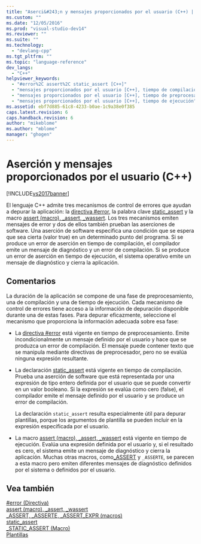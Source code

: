 ```yaml
---
title: "Aserci&#243;n y mensajes proporcionados por el usuario (C++) | Microsoft Docs"
ms.custom: ""
ms.date: "12/05/2016"
ms.prod: "visual-studio-dev14"
ms.reviewer: ""
ms.suite: ""
ms.technology: 
  - "devlang-cpp"
ms.tgt_pltfrm: ""
ms.topic: "language-reference"
dev_langs: 
  - "C++"
helpviewer_keywords: 
  - "#error%2C assert%2C static_assert [C++]"
  - "mensajes proporcionados por el usuario [C++], tiempo de compilación"
  - "mensajes proporcionados por el usuario [C++], tiempo de preprocesador"
  - "mensajes proporcionados por el usuario [C++], tiempo de ejecución"
ms.assetid: ebf7d885-61c8-4233-b0ae-1c9a38e0f385
caps.latest.revision: 6
caps.handback.revision: 6
author: "mikeblome"
ms.author: "mblome"
manager: "ghogen"
---
```

# Aserci&#243;n y mensajes proporcionados por el usuario (C++)
[!INCLUDE[vs2017banner](../assembler/inline/includes/vs2017banner.md)]

El lenguaje C\+\+ admite tres mecanismos de control de errores que ayudan a depurar la aplicación: la [directiva \#error](../preprocessor/hash-error-directive-c-cpp.md), la palabra clave [static\_assert](../cpp/static-assert.md) y la macro [assert \(macro\), \_assert, \_wassert](../c-runtime-library/reference/assert-macro-assert-wassert.md).  Los tres mecanismos emiten mensajes de error y dos de ellos también prueban las aserciones de software.  Una aserción de software especifica una condición que se espera que sea cierta \(valor true\) en un determinado punto del programa.  Si se produce un error de aserción en tiempo de compilación, el compilador emite un mensaje de diagnóstico y un error de compilación.  Si se produce un error de aserción en tiempo de ejecución, el sistema operativo emite un mensaje de diagnóstico y cierra la aplicación.  
  
## Comentarios  
 La duración de la aplicación se compone de una fase de preprocesamiento, una de compilación y una de tiempo de ejecución.  Cada mecanismo de control de errores tiene acceso a la información de depuración disponible durante una de estas fases.  Para depurar eficazmente, seleccione el mecanismo que proporciona la información adecuada sobre esa fase:  
  
-   La [directiva \#error](../preprocessor/hash-error-directive-c-cpp.md) está vigente en tiempo de preprocesamiento.  Emite incondicionalmente un mensaje definido por el usuario y hace que se produzca un error de compilación.  El mensaje puede contener texto que se manipula mediante directivas de preprocesador, pero no se evalúa ninguna expresión resultante.  
  
-   La declaración [static\_assert](../cpp/static-assert.md) está vigente en tiempo de compilación.  Prueba una aserción de software que está representada por una expresión de tipo entero definida por el usuario que se puede convertir en un valor booleano.  Si la expresión se evalúa como cero \(false\), el compilador emite el mensaje definido por el usuario y se produce un error de compilación.  
  
     La declaración `static_assert` resulta especialmente útil para depurar plantillas, porque los argumentos de plantilla se pueden incluir en la expresión especificada por el usuario.  
  
-   La macro [assert \(macro\), \_assert, \_wassert](../c-runtime-library/reference/assert-macro-assert-wassert.md) está vigente en tiempo de ejecución.  Evalúa una expresión definida por el usuario y, si el resultado es cero, el sistema emite un mensaje de diagnóstico y cierra la aplicación.  Muchas otras macros, como[\_ASSERT](../c-runtime-library/reference/assert-asserte-assert-expr-macros.md) y `_ASSERTE`, se parecen a esta macro pero emiten diferentes mensajes de diagnóstico definidos por el sistema o definidos por el usuario.  
  
## Vea también  
 [\#error \(Directiva\)](../preprocessor/hash-error-directive-c-cpp.md)   
 [assert \(macro\), \_assert, \_wassert](../c-runtime-library/reference/assert-macro-assert-wassert.md)   
 [\_ASSERT, \_ASSERTE, \_ASSERT\_EXPR \(macros\)](../c-runtime-library/reference/assert-asserte-assert-expr-macros.md)   
 [static\_assert](../cpp/static-assert.md)   
 [\_STATIC\_ASSERT \(Macro\)](../c-runtime-library/reference/static-assert-macro.md)   
 [Plantillas](../cpp/templates-cpp.md)